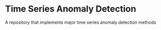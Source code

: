 # Time Series Anomaly Detection
A repository that implements major time series anomaly detection methods
